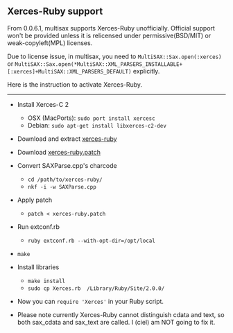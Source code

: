 ## Xerces-Ruby support

From 0.0.6.1, multisax supports Xerces-Ruby unofficially. Official support won't be provided unless it is relicensed under permissive(BSD/MIT) or weak-copyleft(MPL) licenses.

Due to license issue, in multisax, you need to `MultiSAX::Sax.open(:xerces)` or `MultiSAX::Sax.open(*MultiSAX::XML_PARSERS_INSTALLABLE+[:xerces]+MultiSAX::XML_PARSERS_DEFAULT)` explicitly.

Here is the instruction to activate Xerces-Ruby.

----
- Install Xerces-C 2
  - OSX (MacPorts): `sudo port install xercesc`
  - Debian: `sudo apt-get install libxerces-c2-dev`
- Download and extract [xerces-ruby](http://www.geocities.co.jp/SiliconValley-SanJose/9156/xerces-ruby.html)
- Download [xerces-ruby.patch](https://gist.github.com/cielavenir/8401975)
- Convert SAXParse.cpp's charcode
  - `cd /path/to/xerces-ruby/`
  - `nkf -i -w SAXParse.cpp`
- Apply patch
  - `patch < xerces-ruby.patch`
- Run extconf.rb
  - `ruby extconf.rb --with-opt-dir=/opt/local`
- `make`
- Install libraries
  - `make install`
  - `sudo cp Xerces.rb  /Library/Ruby/Site/2.0.0/`
- Now you can `require 'Xerces'` in your Ruby script.

- Please note currently Xerces-Ruby cannot distinguish cdata and text, so both sax_cdata and sax_text are called. I (ciel) am NOT going to fix it.
